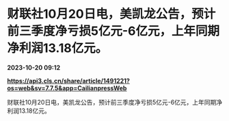 # 财联社10月20日电，美凯龙公告，预计前三季度净亏损5亿元-6亿元，上年同期净利润13.18亿元。

**2023-10-20 09:12**

**https://api3.cls.cn/share/article/1491221?os=web&sv=7.7.5&app=CailianpressWeb**

财联社10月20日电，美凯龙公告，预计前三季度净亏损5亿元-6亿元，上年同期净利润13.18亿元。